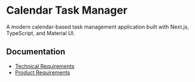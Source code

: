 # Calendar Task Manager

A modern calendar-based task management application built with Next.js, TypeScript, and Material UI.

## Documentation

- [Technical Requirements](./docs/requirements/technical-requirements.md)
- [Product Requirements](./docs/requirements/product-requirements.md) 
